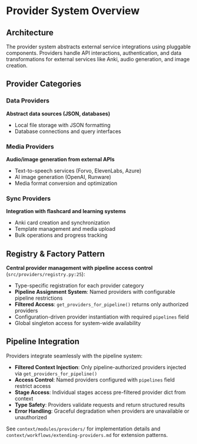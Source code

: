 # Provider System Overview

## Architecture

The provider system abstracts external service integrations using pluggable components. Providers handle API interactions, authentication, and data transformations for external services like Anki, audio generation, and image creation.

## Provider Categories

### Data Providers
**Abstract data sources (JSON, databases)**
- Local file storage with JSON formatting
- Database connections and query interfaces

### Media Providers
**Audio/image generation from external APIs**
- Text-to-speech services (Forvo, ElevenLabs, Azure)
- AI image generation (OpenAI, Runware)
- Media format conversion and optimization

### Sync Providers
**Integration with flashcard and learning systems**
- Anki card creation and synchronization
- Template management and media upload
- Bulk operations and progress tracking

## Registry & Factory Pattern

**Central provider management with pipeline access control** (`src/providers/registry.py:25`):
- Type-specific registration for each provider category
- **Pipeline Assignment System**: Named providers with configurable pipeline restrictions
- **Filtered Access**: `get_providers_for_pipeline()` returns only authorized providers
- Configuration-driven provider instantiation with required `pipelines` field
- Global singleton access for system-wide availability

## Pipeline Integration

Providers integrate seamlessly with the pipeline system:
- **Filtered Context Injection**: Only pipeline-authorized providers injected via `get_providers_for_pipeline()`
- **Access Control**: Named providers configured with `pipelines` field restrict access
- **Stage Access**: Individual stages access pre-filtered provider dict from context
- **Type Safety**: Providers validate requests and return structured results
- **Error Handling**: Graceful degradation when providers are unavailable or unauthorized

See `context/modules/providers/` for implementation details and `context/workflows/extending-providers.md` for extension patterns.
